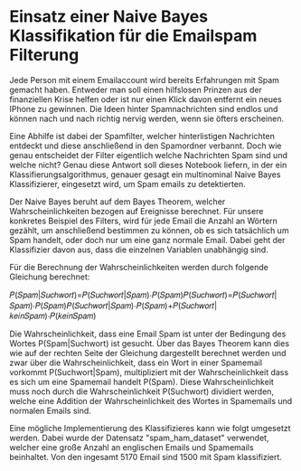 # Einsatz einer Naive Bayes Klassifikation für die Emailspam Filterung

Jede Person mit einem Emailaccount wird bereits Erfahrungen mit Spam gemacht haben. Entweder man soll einen hilfslosen Prinzen aus der finanziellen Krise helfen oder ist nur einen Klick davon entfernt ein neues IPhone zu gewinnen. Die Ideen hinter Spamnachrichten sind endlos und können nach und nach richtig nervig werden, wenn sie öfters erscheinen.

Eine Abhilfe ist dabei der Spamfilter, welcher hinterlistigen Nachrichten entdeckt und diese anschließend in den Spamordner verbannt. Doch wie genau entscheidet der Filter eigentlich welche Nachrichten Spam sind und welche nicht? Genau diese Antwort soll dieses Notebook liefern, in der ein Klassifierungsalgorithmus, genauer gesagt ein multinominal Naive Bayes Klassifizierer, eingesetzt wird, um Spam emails zu detektierten.

Der Naive Bayes beruht auf dem Bayes Theorem, welcher Wahrscheinlichkeiten bezogen auf Ereignisse berechnet. Für unsere konkretes Beispiel des Filters, wird für jede Email die Anzahl an Wörtern gezählt, um anschließend bestimmen zu können, ob es sich tatsächlich um Spam handelt, oder doch nur um eine ganz normale Email. Dabei geht der Klassifizier davon aus, dass die einzelnen Variablen unabhängig sind.

Für die Berechnung der Wahrscheinlichkeiten werden durch folgende Gleichung berechnet:

𝑃(𝑆𝑝𝑎𝑚|𝑆𝑢𝑐ℎ𝑤𝑜𝑟𝑡)=𝑃(𝑆𝑢𝑐ℎ𝑤𝑜𝑟𝑡|𝑆𝑝𝑎𝑚)⋅𝑃(𝑆𝑝𝑎𝑚)𝑃(𝑆𝑢𝑐ℎ𝑤𝑜𝑟𝑡)=𝑃(𝑆𝑢𝑐ℎ𝑤𝑜𝑟𝑡|𝑆𝑝𝑎𝑚)⋅𝑃(𝑆𝑝𝑎𝑚)𝑃(𝑆𝑢𝑐ℎ𝑤𝑜𝑟𝑡|𝑆𝑝𝑎𝑚)⋅𝑃(𝑆𝑝𝑎𝑚)+𝑃(𝑆𝑢𝑐ℎ𝑤𝑜𝑟𝑡|𝑘𝑒𝑖𝑛𝑆𝑝𝑎𝑚)⋅𝑃(𝑘𝑒𝑖𝑛𝑆𝑝𝑎𝑚)

Die Wahrscheinlichkeit, dass eine Email Spam ist unter der Bedingung des Wortes P(Spam|Suchwort) ist gesucht. Über das Bayes Theorem kann dies wie auf der rechten Seite der Gleichung dargestellt berechnet werden und zwar über die Wahrscheinlichkeit, dass ein Wort in einer Spamemail vorkommt P(Suchwort|Spam), multipliziert mit der Wahrscheinlichkeit dass es sich um eine Spamemail handelt P(Spam). Diese Wahrscheinlichkeit muss noch durch die Wahrscheinlichkeit P(Suchwort) dividiert werden, welche eine Addition der Wahrscheinlichkeit des Wortes in Spamemails und normalen Emails sind.

Eine mögliche Implementierung des Klassifizieres kann wie folgt umgesetzt werden. Dabei wurde der Datensatz "spam_ham_dataset" verwendet, welcher eine große Anzahl an englischen Emails und Spamemails beinhaltet. Von den ingesamt 5170 Email sind 1500 mit Spam klassifiziert.
